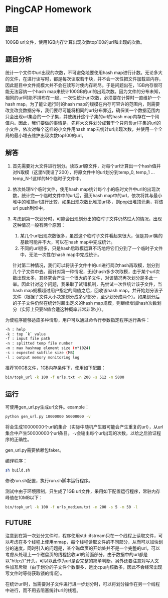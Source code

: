 # PingCAP Homework

## 题目

100GB url文件，使用1GB内存计算出现次数top100的url和出现的次数。

## 题目分析

统计一个文件中url出现的次数，不可避免地要使用hash map进行计数。无论多大的文件，在进行读写时，都是每次读取若干块，并不会一次性把文件加载进内存，因此题目中文件规模大并不会在读写时使内存耗尽。于是问题出在，1GB内存很可能无法容纳一个hash map来统计100GB的url的出现次数。因为文件的分布未知，相同的url可能不排布在一起，一次性统计url次数，必须要在计算时一直维护一个hash map。为了能让运行时的hash map的规模在内存可容许的范围内，则需要改变改变数据分布，我们要尽可能将相同的url分布靠近，确保某一个数据范围内只会出现url集合的一个子集，并使统计这个子集的url的hash map内存在一个阈值内。因此，我们要做的事情是，先将大文件划分成若干个只包含url子集的url的小文件，依次对每个这样的小文件用hash map去统计url出现次数，并使用一个全局的最小堆去维护出现次数top100的url。

## 解答

1. 首先需要对大文件进行划分。读取url原文件，对每个url计算出一个hash值并对N取模（这里N我设了200），将原文件中的url划分到temp_0, temp_1 ... temp_N-1这样的N个临时子文件中。

2. 依次处理N个临时文件，使用hash map统计每个小的临时文件中url的出现次数，统计完一个临时文件中的url后，遍历hash map中的url，依次将其与最小堆中的堆顶url进行比较，如果出现次数比堆顶url多，则pop出堆顶元素，将该url push到堆中。

3. 考虑到第一次划分时，可能会出现划分出的临时子文件仍然过大的情况，出现这种情况一般有两个原因：

   1. 某几个url出现次数很多，虽然这个临时子文件看起来很大，但是其url集的基数可能并不大，可以在hash map中完成统计。
   2. 不同的url很多，只是hash后取模运算不巧地将它们分到了一个临时子文件中，无法一次性在hash map中完成统计。

   针对第二种情况，我们可以将该子文件中的url进行两次hash再取模，划分到几个子文件中去。而针对第一种情况，无论hash多少次取模，由于某个url次数出现太多，其终究会产生一个很大的子文件，对该情况再次划分是多此一举。因此针对这个问题，我采取了试错机制，先尝试一次性统计该子文件，当hash map规模超过用户指定的阈值之后，回收该hash map，并开始划分该子文件（根据子文件大小决定划分成多少部分，至少划分成两个）。如果划分后的子子文件仍然在统计时超出定义的hash map规模，则继续增加hash次数划分（实际上只要N值合适这种概率非常非常小）。

为使程序能够适应多种情形，用户可以通过命令行参数指定程序运行条件：

```bash
-h : help
-k : top `k` value
-f : input file path
-n : splitted temp file number
-m : max hashmap element size (m*1024)
-s : expected subfile size (MB)
-l : output memory monitoring log
```

推荐100GB文件，1GB内存条件下，使用如下配置：

```bash
bin/topk_url -k 100 -f urls.txt -n 200 -s 512 -m 5000
```

## 运行

可使用gen_url.py生成url文件。example：

```bash
python gen_url.py 10000000 50000000 -v
```

将会生成10000000个url的集合（实际中随机产生器可能会产生重复的url），从url集合中产生50000000个url条目。`-v`会输出每个url出现的次数，以给之后验证程序的正确性。

gen_url.py需要依赖包faker。

编译程序：

```bash
sh build.sh
```

修改run.sh配置，执行run.sh脚本运行程序。

测试中由于环境限制，只生成了1GB url文件，采用如下配置运行程序，常驻内存峰值在10MB以下：

```bash
bin/topk_url -k 100 -f urls_medium.txt -n 200 -s 5 -m 50 -l
```

## FUTURE

注意到在第一次划分文件时，程序使用std::ifstream只在一个线程上读取文件，可以考虑在多个线程上使用mmap，每个线程读取文件的不同部分，从而可以加快划分的速度。同时引入的问题是，某个磁盘页的开始处并不是一个完整的url，可以考虑从处理上一个磁盘页的线程接收url的前面部分，由于数据中的url都是以"http://"开头，可以以此作为url是否完整的简单判断。另外还要注意对写入文件加互斥锁（由于划分的子文件个数很多，远比cpu内核数多，因此不会经常出现写文件时等待获取锁的情况）。

在统计url时，当需要对子文件进行进一步划分时，可以将划分操作在另一个线程中进行，而不用去阻塞统计url的线程。

